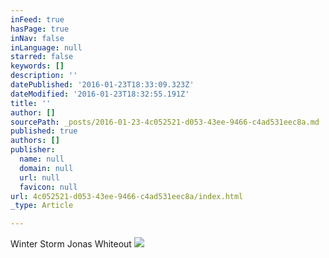 ```yaml
---
inFeed: true
hasPage: true
inNav: false
inLanguage: null
starred: false
keywords: []
description: ''
datePublished: '2016-01-23T18:33:09.323Z'
dateModified: '2016-01-23T18:32:55.191Z'
title: ''
author: []
sourcePath: _posts/2016-01-23-4c052521-d053-43ee-9466-c4ad531eec8a.md
published: true
authors: []
publisher:
  name: null
  domain: null
  url: null
  favicon: null
url: 4c052521-d053-43ee-9466-c4ad531eec8a/index.html
_type: Article

---
```

Winter Storm Jonas Whiteout
![](https://the-grid-user-content.s3-us-west-2.amazonaws.com/22bd81ad-63be-4dd2-b6f8-a2d4bdd29b8b.jpg)